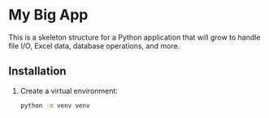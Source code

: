 # My Big App

This is a skeleton structure for a Python application that will grow to handle file I/O, Excel data, database operations, and more.

## Installation

1. Create a virtual environment:
   ```bash
   python -m venv venv
